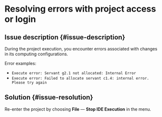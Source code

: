 # Resolving errors with project access or login



## Issue description {#issue-description}

During the project execution, you encounter errors associated with changes in its computing configurations.

Error examples:
* `Execute error: Servant g2.1 not allocated: Internal Error`
* `Execute error: Failed to allocate servant c1.4: internal error. Please try again`

## Solution {#issue-resolution}

Re-enter the project by choosing **File** — **Stop IDE Execution** in the menu.